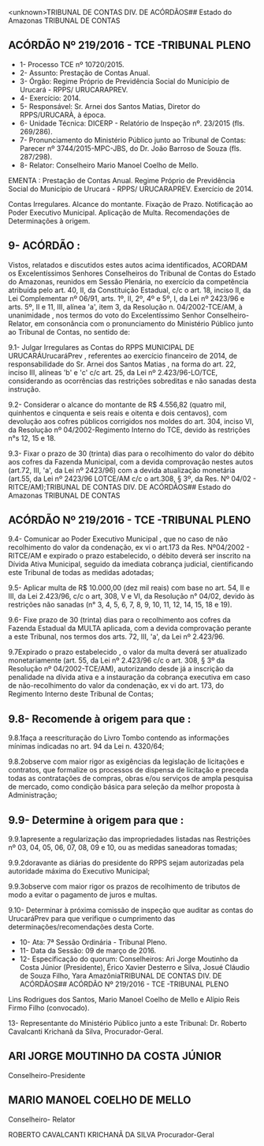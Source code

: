 &lt;unknown&gt;TRIBUNAL DE CONTAS DIV. DE ACÓRDÃOS## Estado do Amazonas TRIBUNAL DE CONTAS

## ACÓRDÃO Nº 219/2016 - TCE -TRIBUNAL PLENO

- 1- Processo TCE nº 10720/2015.
- 2- Assunto: Prestação de Contas Anual.
- 3-  Órgão: Regime  Próprio  de  Previdência  Social  do  Município  de  Urucará  -  RPPS/ URUCARAPREV.
- 4- Exercício: 2014.
- 5- Responsável: Sr. Arnei dos Santos Matias, Diretor do RPPS/URUCARÀ, à época.
- 6- Unidade Técnica: DICERP - Relatório de Inspeção nº. 23/2015 (fls. 269/286).
- 7-  Pronunciamento  do Ministério Público  junto  ao Tribunal  de Contas: Parecer  nº 3744/2015-MPC-JBS, do Dr. João Barroso de Souza (fls. 287/298).
- 8- Relator: Conselheiro Mario Manoel Coelho de Mello.

EMENTA : Prestação  de  Contas  Anual.  Regime Próprio  de  Previdência  Social  do  Município  de Urucará - RPPS/ URUCARAPREV.  Exercício de 2014.

Contas Irregulares. Alcance do montante. Fixação de Prazo. Notificação ao Poder Executivo Municipal. Aplicação de Multa. Recomendações de Determinações à origem.

## 9- ACÓRDÃO :

Vistos, relatados e discutidos estes autos acima identificados, ACORDAM os Excelentíssimos  Senhores  Conselheiros  do  Tribunal  de  Contas  do  Estado  do Amazonas, reunidos em Sessão Plenária, no exercício da competência atribuída pelo art. 40, II, da Constituição Estadual, c/c o art. 18, inciso II, da Lei Complementar nº 06/91, arts. 1º, II, 2º, 4º e 5º, I, da Lei nº 2423/96 e arts. 5º, II e 11, III, alínea 'a', item 3, da Resolução n.  04/2002-TCE/AM, à  unanimidade ,  nos  termos  do  voto  do  Excelentíssimo  Senhor Conselheiro-Relator, em consonância com o pronunciamento do Ministério Público junto ao Tribunal de Contas, no sentido de:

9.1- Julgar Irregulares as Contas do RPPS MUNICIPAL DE URUCARÁUrucaráPrev ,  referentes  ao  exercício  financeiro  de  2014,  de  responsabilidade  do  Sr. Arnei dos Santos Matias , na forma do art. 22, inciso III, alíneas 'b' e 'c' c/c art. 25, da Lei  nº  2.423/96-LO/TCE,  considerando  as  ocorrências  das  restrições sobreditas  e  não sanadas desta instrução.

9.2-  Considerar  o alcance do  montante  de R$  4.556,82 (quatro  mil, quinhentos e cinquenta e seis reais e oitenta e dois centavos), com devolução aos cofres públicos corrigidos nos moldes do art. 304, inciso VI, da Resolução nº 04/2002-Regimento Interno do TCE, devido às restrições n°s 12, 15 e 18.

9.3-  Fixar o  prazo  de 30  (trinta)  dias para  o  recolhimento  do  valor  do débito aos cofres da Fazenda Municipal, com a devida comprovação nestes autos (art.72, III, 'a', da Lei nº 2423/96) com a devida atualização monetária (art.55, da Lei nº 2423/96 LOTCE/AM c/c o art.308, § 3º, da Res. Nº 04/02 - RITCE/AM);TRIBUNAL DE CONTAS DIV. DE ACÓRDÃOS## Estado do Amazonas TRIBUNAL DE CONTAS

## ACÓRDÃO Nº 219/2016 - TCE -TRIBUNAL PLENO

9.4-  Comunicar  ao  Poder  Executivo  Municipal ,  que  no  caso  de  não recolhimento do valor da condenação, ex vi o art.173 da Res. Nº04/2002 - RITCE/AM e expirado  o  prazo  estabelecido,  o  débito  deverá  ser  inscrito  na  Dívida  Ativa  Municipal, seguido da imediata cobrança judicial, cientificando este Tribunal de todas as medidas adotadas;

9.5- Aplicar multa de R$ 10.000,00 (dez mil reais) com base no art. 54, II e III, da Lei 2.423/96, c/c o art, 308, V e VI, da Resolução n° 04/02, devido às restrições não sanadas (n° 3, 4, 5, 6, 7, 8, 9, 10, 11, 12, 14, 15, 18 e 19).

9.6-  Fixe  prazo de  30  (trinta)  dias  para  o recolhimento aos  cofres  da Fazenda  Estadual  da MULTA aplicada,  com  a  devida  comprovação  perante  a  este Tribunal, nos termos dos arts. 72, III, 'a', da Lei nº 2.423/96.

9.7Expirado  o  prazo  estabelecido , o valor  da  multa  deverá  ser atualizado monetariamente (art. 55, da Lei nº 2.423/96 c/c o art. 308, § 3º da Resolução nº 04/2002-TCE/AM), autorizando desde já a inscrição da penalidade na dívida ativa e  a instauração  da  cobrança  executiva em  caso  de  não-recolhimento  do  valor  da condenação, ex vi do art. 173, do Regimento Interno deste Tribunal de Contas;

## 9.8- Recomende à origem para que :

9.8.1faça  a  reescrituração  do  Livro  Tombo  contendo  as  informações mínimas indicadas no art. 94 da Lei n. 4320/64;

9.8.2observe com maior rigor as exigências da legislação de licitações e contratos,  que  formalize  os  processos  de  dispensa  de  licitação  e  preceda  todas  as contratações  de  compras,  obras  e/ou  serviços  de  ampla  pesquisa  de  mercado,  como condição básica para seleção da melhor proposta à Administração;

## 9.9- Determine à origem para que :

9.9.1apresente a regularização das impropriedades listadas nas Restrições nº 03, 04, 05, 06, 07, 08, 09 e 10, ou as medidas saneadoras tomadas;

9.9.2doravante as diárias do presidente do RPPS sejam autorizadas pela autoridade máxima do Executivo Municipal;

9.9.3observe com maior rigor os prazos de recolhimento de tributos de modo a evitar o pagamento de juros e multas.

9.10- Determinar à próxima comissão de inspeção que auditar as contas do  UrucaráPrev  para  que  verifique  o  cumprimento  das  determinações/recomendações desta Corte.

- 10- Ata: 7ª Sessão Ordinária - Tribunal Pleno.
- 11- Data da Sessão: 09 de março de 2016.
- 12-  Especificação  do  quorum: Conselheiros:  Ari  Jorge  Moutinho  da  Costa  Júnior (Presidente), Érico Xavier Desterro e Silva, Josué Cláudio de Souza Filho, Yara AmazôniaTRIBUNAL DE CONTAS DIV. DE ACÓRDÃOS## ACÓRDÃO Nº 219/2016 - TCE -TRIBUNAL PLENO

Lins  Rodrigues  dos  Santos,  Mario  Manoel  Coelho  de  Mello  e  Alípio  Reis  Firmo  Filho (convocado).

13- Representante do Ministério Público junto a este Tribunal: Dr. Roberto Cavalcanti Krichanã da Silva, Procurador-Geral.

## ARI JORGE MOUTINHO DA COSTA JÚNIOR

Conselheiro-Presidente

## MARIO MANOEL COELHO DE MELLO

Conselheiro- Relator

ROBERTO CAVALCANTI KRICHANÃ DA SILVA Procurador-Geral